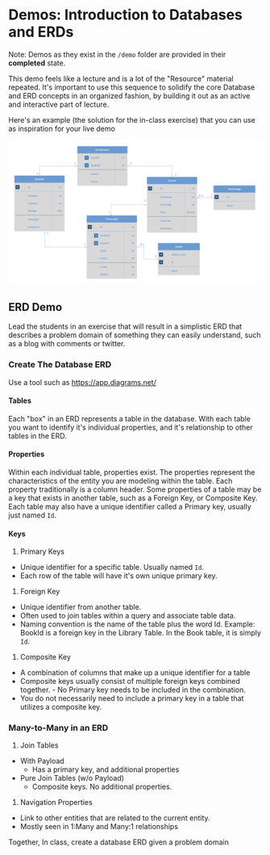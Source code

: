 # Demos: Introduction to Databases and ERDs

Note: Demos as they exist in the `/demo` folder are provided in their **completed** state.

This demo feels like a lecture and is a lot of the "Resource" material repeated. It's important to use this sequence to solidify the core Database and ERD concepts in an organized fashion, by building it out as an active and interactive part of lecture.

Here's an example (the solution for the in-class exercise) that you can use as inspiration for your live demo

![ERD Demo Image](../demo/erd.png)

## ERD Demo

Lead the students in an exercise that will result in a simplistic ERD that describes a problem domain of something they can easily understand, such as a blog with comments or twitter.

### Create The Database ERD

Use a tool such as https://app.diagrams.net/

#### Tables
Each "box" in an ERD represents a table in the database. With each table you want to identify it's individual properties, and it's relationship to other tables in the ERD.

#### Properties
Within each individual table, properties exist. The properties represent the characteristics of the entity you are modeling within the table. Each property traditionally is a column header. Some properties of a table may be a key that exists in another table, such as a Foreign Key, or Composite Key. Each table may also have a unique identifier called a Primary key, usually just named `Id`.

#### Keys
1. Primary Keys
  - Unique identifier for a specific table. Usually named `Id`.
  - Each row of the table will have it's own unique primary key.
1. Foreign Key
  - Unique identifier from another table.
  - Often used to join tables within a query and associate table data.
  - Naming convention is the name of the table plus the word Id. Example: BookId is a foreign key in the Library Table. In the Book table, it is simply `Id`.
1. Composite Key
  - A combination of columns that make up a unique identifier for a table
  - Composite keys usually consist of multiple foreign keys combined together.  - No Primary key needs to be included in the combination.
  - You do not necessarily need to include a primary key in a table that utilizes a composite key.


### Many-to-Many in an ERD

1. Join Tables
  - With Payload
    - Has a primary key, and additional properties
  - Pure Join Tables (w/o Payload)
    - Composite keys. No additional properties.

1. Navigation Properties
  - Link to other entities that are related to the current entity.
  - Mostly seen in 1:Many and Many:1 relationships

Together, In class, create a database ERD given a problem
domain



